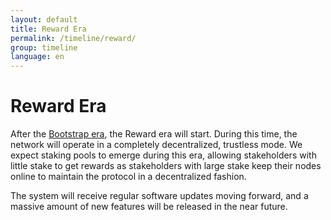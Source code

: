 ```yaml
---
layout: default
title: Reward Era
permalink: /timeline/reward/
group: timeline
language: en
---
```

<!-- Reviewed at 357ac1f7b4a9f1d98ee7f7bee46e874d7356958f -->

# Reward Era

After the [Bootstrap era](/timeline/bootstrap), the Reward era will start.
During this time, the network will operate in a completely decentralized,
trustless mode. We expect staking pools to emerge during this era, allowing
stakeholders with little stake to get rewards as stakeholders with large stake
keep their nodes online to maintain the protocol in a decentralized fashion.

The system will receive regular software updates moving forward, and a massive
amount of new features will be released in the near future.
